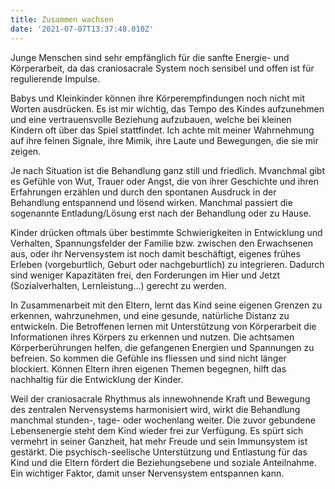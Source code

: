 ```yaml
---
title: Zusammen wachsen
date: '2021-07-07T13:37:48.010Z'
---
```

Junge Menschen sind sehr empfänglich für die sanfte Energie- und Körperarbeit, da das craniosacrale System noch sensibel und offen ist für regulierende Impulse. 

Babys und Kleinkinder können ihre Körperempfindungen noch nicht mit Worten ausdrücken. Es ist mir wichtig, das Tempo des Kindes aufzunehmen und eine vertrauensvolle Beziehung aufzubauen, welche bei kleinen Kindern oft über das Spiel stattfindet. Ich achte mit meiner Wahrnehmung auf ihre feinen Signale, ihre Mimik, ihre Laute und Bewegungen, die sie mir zeigen. 

Je nach Situation ist die Behandlung ganz still und friedlich. Mvanchmal gibt es Gefühle von Wut, Trauer oder Angst, die von ihrer Geschichte und ihren Erfahrungen erzählen und durch den spontanen Ausdruck in der Behandlung entspannend und lösend wirken. Manchmal passiert die sogenannte Entladung/Lösung erst nach der Behandlung oder zu Hause. 

Kinder drücken oftmals über bestimmte Schwierigkeiten in Entwicklung und Verhalten, Spannungsfelder der Familie bzw. zwischen den Erwachsenen aus, oder ihr Nervensystem ist noch damit beschäftigt, eigenes frühes Erleben (vorgeburtlich, Geburt oder nachgeburtlich) zu integrieren. Dadurch sind weniger Kapazitäten frei, den Forderungen im Hier und Jetzt (Sozialverhalten, Lernleistung...) gerecht zu werden. 

In Zusammenarbeit mit den Eltern, lernt das Kind seine eigenen Grenzen zu erkennen, wahrzunehmen, und eine gesunde, natürliche Distanz zu entwickeln. Die Betroffenen lernen mit Unterstützung von Körperarbeit die Informationen ihres Körpers zu erkennen und nutzen. Die achtsamen Körperberührungen helfen, die gefangenen Energien und Spannungen zu befreien. So kommen die Gefühle ins fliessen und sind nicht länger blockiert. Können Eltern ihren eigenen Themen begegnen, hilft das nachhaltig für die Entwicklung der Kinder. 

Weil der craniosacrale Rhythmus als innewohnende Kraft und Bewegung des zentralen Nervensystems harmonisiert wird, wirkt die Behandlung manchmal stunden-, tage- oder wochenlang weiter. Die zuvor gebundene Lebensenergie steht dem Kind wieder frei zur Verfügung. Es spürt sich vermehrt in seiner Ganzheit, hat mehr Freude und sein Immunsystem ist gestärkt. Die psychisch-seelische Unterstützung und Entlastung für das Kind und die Eltern fördert die Beziehungsebene und soziale Anteilnahme. Ein wichtiger Faktor, damit unser Nervensystem entspannen kann.